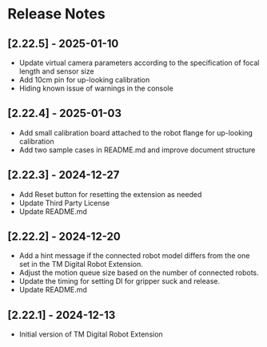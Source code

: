 # Release Notes

## [2.22.5] - 2025-01-10

-   Update virtual camera parameters according to the specification of focal length and sensor size
-   Add 10cm pin for up-looking calibration
-   Hiding known issue of warnings in the console

## [2.22.4] - 2025-01-03

-   Add small calibration board attached to the robot flange for up-looking calibration
-   Add two sample cases in README.md and improve document structure

## [2.22.3] - 2024-12-27

-   Add Reset button for resetting the extension as needed
-   Update Third Party License
-   Update README.md

## [2.22.2] - 2024-12-20

-   Add a hint message if the connected robot model differs from the one set in the TM Digital Robot Extension.
-   Adjust the motion queue size based on the number of connected robots.
-   Update the timing for setting DI for gripper suck and release.
-   Update README.md

## [2.22.1] - 2024-12-13

-   Initial version of TM Digital Robot Extension
